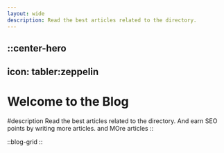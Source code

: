 ```yaml
---
layout: wide
description: Read the best articles related to the directory.
---
```


::center-hero
---
icon: tabler:zeppelin
---
# Welcome to the Blog

#description
Read the best articles related to the directory. And earn SEO points by writing more articles. and MOre articles
::

::blog-grid
::
